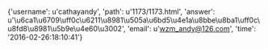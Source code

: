 {'username': u'cathayandy', 'path': u'1173/1173.html', 'answer': u'\u6ca1\u6709\uff0c\u6211\u8981\u505a\u6bd5\u4e1a\u8bbe\u8ba1\uff0c\u8fd8\u8981\u5b9e\u4e60\u3002', 'email': u'wzm_andy@126.com', 'time': '2016-02-26:18:10:41'}